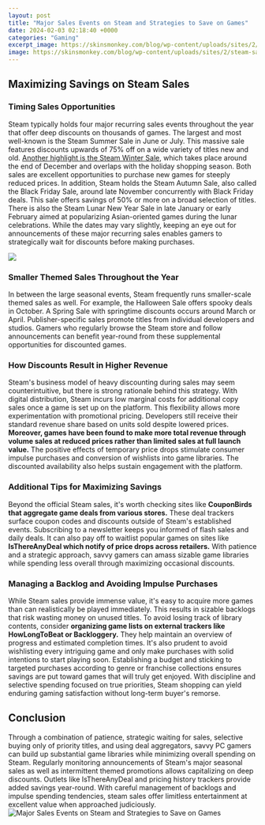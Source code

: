 ```yaml
---
layout: post
title: "Major Sales Events on Steam and Strategies to Save on Games"
date: 2024-02-03 02:18:40 +0000
categories: "Gaming"
excerpt_image: https://skinsmonkey.com/blog/wp-content/uploads/sites/2/steam-sale-dates-2022.jpg
image: https://skinsmonkey.com/blog/wp-content/uploads/sites/2/steam-sale-dates-2022.jpg
---
```


## Maximizing Savings on Steam Sales 
### Timing Sales Opportunities 
Steam typically holds four major recurring sales events throughout the year that offer deep discounts on thousands of games. The largest and most well-known is the Steam Summer Sale in June or July. This massive sale features discounts upwards of 75% off on a wide variety of titles new and old. [Another highlight is the Steam Winter Sale](https://store.fi.io.vn/chihuahua-dog-lover-design-for-dogs-ownerand-puppy-lover4960-t-shirt), which takes place around the end of December and overlaps with the holiday shopping season. Both sales are excellent opportunities to purchase new games for steeply reduced prices.
In addition, Steam holds the Steam Autumn Sale, also called the Black Friday Sale, around late November concurrently with Black Friday deals. This sale offers savings of 50% or more on a broad selection of titles. There is also the Steam Lunar New Year Sale in late January or early February aimed at popularizing Asian-oriented games during the lunar celebrations. While the dates may vary slightly, keeping an eye out for announcements of these major recurring sales enables gamers to strategically wait for discounts before making purchases. 

![](https://storiesmedia.sportskeeda.com/wp-content/uploads/2023/02/24131009/New-Project141.png)
### Smaller Themed Sales Throughout the Year 
In between the large seasonal events, Steam frequently runs smaller-scale themed sales as well. For example, the Halloween Sale offers spooky deals in October. A Spring Sale with springtime discounts occurs around March or April. Publisher-specific sales promote titles from individual developers and studios. Gamers who regularly browse the Steam store and follow announcements can benefit year-round from these supplemental opportunities for discounted games. 
### How Discounts Result in Higher Revenue
Steam's business model of heavy discounting during sales may seem counterintuitive, but there is strong rationale behind this strategy. With digital distribution, Steam incurs low marginal costs for additional copy sales once a game is set up on the platform. This flexibility allows more experimentation with promotional pricing. Developers still receive their standard revenue share based on units sold despite lowered prices. **Moreover, games have been found to make more total revenue through volume sales at reduced prices rather than limited sales at full launch value.** The positive effects of temporary price drops stimulate consumer impulse purchases and conversion of wishlists into game libraries. The discounted availability also helps sustain engagement with the platform.
### Additional Tips for Maximizing Savings
Beyond the official Steam sales, it's worth checking sites like **CouponBirds that aggregate game deals from various stores.** These deal trackers surface coupon codes and discounts outside of Steam's established events. Subscribing to a newsletter keeps you informed of flash sales and daily deals. It can also pay off to waitlist popular games on sites like **IsThereAnyDeal which notify of price drops across retailers.** With patience and a strategic approach, savvy gamers can amass sizable game libraries while spending less overall through maximizing occasional discounts.
### Managing a Backlog and Avoiding Impulse Purchases  
While Steam sales provide immense value, it's easy to acquire more games than can realistically be played immediately. This results in sizable backlogs that risk wasting money on unused titles. To avoid losing track of library contents, consider **organizing game lists on external trackers like HowLongToBeat or Backloggery.** They help maintain an overview of progress and estimated completion times. It's also prudent to avoid wishlisting every intriguing game and only make purchases with solid intentions to start playing soon. Establishing a budget and sticking to targeted purchases according to genre or franchise collections ensures savings are put toward games that will truly get enjoyed. With discipline and selective spending focused on true priorities, Steam shopping can yield enduring gaming satisfaction without long-term buyer's remorse.
## Conclusion
Through a combination of patience, strategic waiting for sales, selective buying only of priority titles, and using deal aggregators, savvy PC gamers can build up substantial game libraries while minimizing overall spending on Steam. Regularly monitoring announcements of Steam's major seasonal sales as well as intermittent themed promotions allows capitalizing on deep discounts. Outlets like IsThereAnyDeal and pricing history trackers provide added savings year-round. With careful management of backlogs and impulse spending tendencies, steam sales offer limitless entertainment at excellent value when approached judiciously.
![Major Sales Events on Steam and Strategies to Save on Games](https://skinsmonkey.com/blog/wp-content/uploads/sites/2/steam-sale-dates-2022.jpg)